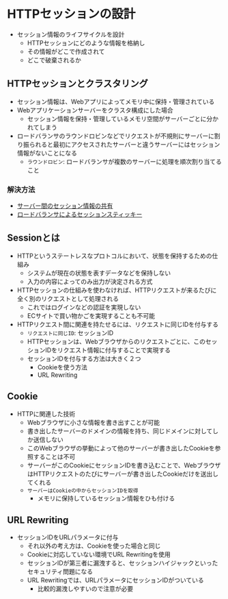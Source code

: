 # HTTPセッションの設計

* セッション情報のライフサイクルを設計
    * HTTPセッションにどのような情報を格納し
    * その情報がどこで作成されて
    * どこで破棄されるか

## HTTPセッションとクラスタリング

* セッション情報は、Webアプリによってメモリ中に保持・管理されている
* Webアプリケーションサーバーをクラスタ構成にした場合
    * セッション情報を保持・管理しているメモリ空間がサーバーごとに分かれてしまう
* ロードバランサのラウンドロビンなどでリクエストが不規則にサーバーに割り振られると最初にアクセスされたサーバーと違うサーバーにはセッション情報がないことになる
    * `ラウンドロビン`: ロードバランサが複数のサーバーに処理を順次割り当てること

### 解決方法

* [サーバー間のセッション情報の共有](01)
* [ロードバランサによるセッションスティッキー](02)

## Sessionとは

* HTTPというステートレスなプロトコルにおいて、状態を保持するための仕組み
    * システムが現在の状態を表すデータなどを保持しない
    * 入力の内容によってのみ出力が決定される方式
* HTTPセッションの仕組みを使わなければ、HTTPリクエストが来るたびに全く別のリクエストとして処理される
    * これではログインなどの認証を実現しない
    * ECサイトで買い物かごを実現することも不可能
* HTTPリクエスト間に関連を持たせるには、リクエストに同じIDを付与する
    * `リクエストに同じID`: セッションID
    * HTTPセッションは、Webブラウザからのリクエストごとに、このセッションIDをリクエスト情報に付与することで実現する
    * セッションIDを付与する方法は大きく２つ
        * Cookieを使う方法
        * URL Rewriting

## Cookie

* HTTPに関連した技術
    * Webブラウザに小さな情報を書き出すことが可能
    * 書き出したサーバーのドメインの情報を持ち、同じドメインに対してしか送信しない
    * このWebブラウザの挙動によって他のサーバーが書き出したCookieを参照することは不可
    * サーバーがこのCookieにセッションIDを書き込むことで、WebブラウザはHTTPリクエストのたびにサーバーが書き出したCookieだけを送出してくれる
    * `サーバーはCookieの中からセッションIDを取得`
        * メモリに保持しているセッション情報をひも付ける

## URL Rewriting

* セッションIDをURLパラメータに付与
    * それ以外の考え方は、Cookieを使った場合と同じ
    * Cookieに対応していない環境でURL Rewritingを使用
    * セッションIDが第三者に漏洩すると、セッションハイジャックといったセキュリティ問題になる
    * URL Rewritingでは、URLパラメータにセッションIDがついている
        * 比較的漏洩しやすいので注意が必要